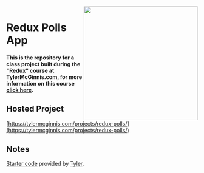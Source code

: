 <img src="https://tylermcginnis.com/tylermcginnis_glasses-300.png" width="300" align="right">

# Redux Polls App

#### This is the repository for a class project built during the "Redux" course at TylerMcGinnis.com, for more information on this course [click here](https://tylermcginnis.com/courses/redux/).

## Hosted Project

[https://tylermcginnis.com/projects/redux-polls/](https://tylermcginnis.com/projects/redux-polls/)

## Notes

[Starter code](https://github.com/tylermcginnis/redux-polls) provided by [Tyler](https://twitter.com/tylermcginnis).
